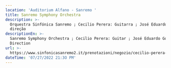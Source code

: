 ```yaml
---
location: 'Auditorium Alfano - Sanremo '
title: Sanremo Symphony Orchestra
description: >-
  Orquestra Sinfónica Sanremo ; Cecilio Perera: Guitarra ; José Eduardo Gomes:
  direção 
descriptionEn: >-
  Sanremo Symphony Orchestra ; Cecilio Perera: Guitar ; José Eduardo Gomes:
  Direction  
url: >-
  https://www.sinfonicasanremo2.it/prenotazioni/negozio/cecilio-perera-concierto-de-aranjuez/
dateTime: '07/27/2022 21:3O PM'
---
```



